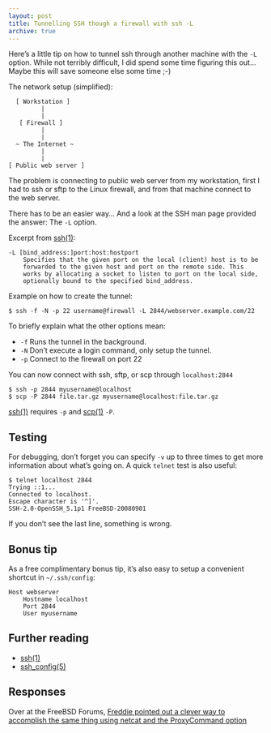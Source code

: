 ```yaml
---
layout: post
title: Tunnelling SSH though a firewall with ssh -L
archive: true
---
```


Here’s a little tip on how to tunnel ssh through another machine with the `-L`
option. While not terribly difficult, I did spend some time figuring this out…
Maybe this will save someone else some time ;-)

The network setup (simplified):

	  [ Workstation ]
	         |
	         |
	   [ Firewall ]
	         |
	         |
	  ~ The Internet ~
	         |
	         |
	[ Public web server ]

The problem is connecting to public web server from my workstation, first I had
to ssh or sftp to the Linux firewall, and from that machine connect to the
web server.

There has to be an easier way… And a look at the SSH man page provided the
answer: The `-L` option.

Excerpt from [ssh(1)][ssh]:

	-L [bind_address:]port:host:hostport
		Specifies that the given port on the local (client) host is to be
		forwarded to the given host and port on the remote side. This
		works by allocating a socket to listen to port on the local side,
		optionally bound to the specified bind_address.

Example on how to create the tunnel:

	$ ssh -f -N -p 22 username@firewall -L 2844/webserver.example.com/22

To briefly explain what the other options mean:

- `-f` Runs the tunnel in the background.
- `-N` Don’t execute a login command, only setup the tunnel.
- `-p` Connect to the firewall on port 22

You can now connect with ssh, sftp, or scp through `localhost:2844`

	$ ssh -p 2844 myusername@localhost
	$ scp -P 2844 file.tar.gz myusername@localhost:file.tar.gz

[ssh(1)][ssh] requires `-p` and [scp(1)][scp] `-P`.

Testing
-------

For debugging, don’t forget you can specify `-v` up to three times to get more
information about what’s going on. A quick `telnet` test is also useful:

	$ telnet localhost 2844
	Trying ::1...
	Connected to localhost.
	Escape character is '^]'.
	SSH-2.0-OpenSSH_5.1p1 FreeBSD-20080901

If you don’t see the last line, something is wrong.

Bonus tip
---------

As a free complimentary bonus tip, it’s also easy to setup a convenient shortcut
in `~/.ssh/config`:

	Host webserver
		Hostname localhost
		Port 2844
		User myusername

Further reading
---------------

- [ssh(1)][ssh]
- [ssh\_config(5)][ssh_config]

Responses
---------

Over at the FreeBSD Forums, [Freddie pointed out a clever way to accomplish the
same thing using netcat and the ProxyCommand option][freddie]

[ssh]: http://www.openbsd.org/cgi-bin/man.cgi?apropos=0&sektion=1&manpath=OpenBSD+Current&arch=i386&format=html&query=ssh
[scp]: http://www.openbsd.org/cgi-bin/man.cgi?apropos=0&sektion=1&manpath=OpenBSD+Current&arch=i386&format=html&query=scp
[ssh_config]: http://www.openbsd.org/cgi-bin/man.cgi?apropos=0&sektion=5&manpath=OpenBSD+Current&arch=i386&format=html&query=ssh_config
[freddie]: http://forums.freebsd.org/showpost.php?p=110006&postcount=2
